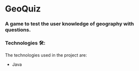 # GeoQuiz
### A game to test the user knowledge of geography with questions.

### Technologies 🛠️:
The technologies used in the project are:
- Java
